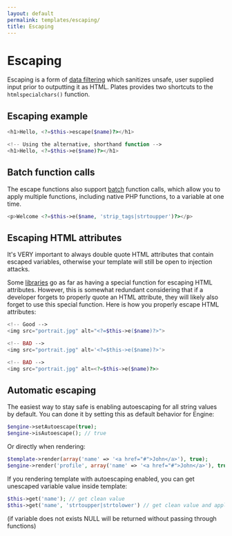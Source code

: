 ```yaml
---
layout: default
permalink: templates/escaping/
title: Escaping
---
```


Escaping
========

Escaping is a form of [data filtering](http://www.phptherightway.com/#data_filtering) which sanitizes unsafe, user supplied input prior to outputting it as HTML. Plates provides two shortcuts to the `htmlspecialchars()` function.

## Escaping example

~~~ php
<h1>Hello, <?=$this->escape($name)?></h1>

<!-- Using the alternative, shorthand function -->
<h1>Hello, <?=$this->e($name)?></h1>
~~~

## Batch function calls

The escape functions also support [batch](/templates/functions/#batch-function-calls) function calls, which allow you to apply multiple functions, including native PHP functions, to a variable at one time.

~~~ php
<p>Welcome <?=$this->e($name, 'strip_tags|strtoupper')?></p>
~~~

## Escaping HTML attributes

<p class="message-notice">It's VERY important to always double quote HTML attributes that contain escaped variables, otherwise your template will still be open to injection attacks.</p>

Some [libraries](http://framework.zend.com/manual/2.1/en/modules/zend.escaper.escaping-html-attributes.html) go as far as having a special function for escaping HTML attributes. However, this is somewhat redundant considering that if a developer forgets to properly quote an HTML attribute, they will likely also forget to use this special function. Here is how you properly escape HTML attributes:

~~~ php
<!-- Good -->
<img src="portrait.jpg" alt="<?=$this->e($name)?>">

<!-- BAD -->
<img src="portrait.jpg" alt='<?=$this->e($name)?>'>

<!-- BAD -->
<img src="portrait.jpg" alt=<?=$this->e($name)?>>
~~~

## Automatic escaping

The easiest way to stay safe is enabling autoescaping for all string values by default. You can done it by setting this as default behavior for Engine:

~~~ php
$engine->setAutoescape(true);
$engine->isAutoescape(); // true
~~~

Or directly when rendering:
~~~ php
$template->render(array('name' => '<a href="#">John</a>'), true);
$engine->render('profile', array('name' => '<a href="#">John</a>'), true);
~~~

If you rendering template with autoescaping enabled, you can get unescaped variable value inside template:
~~~ php
$this->get('name'); // get clean value
$this->get('name', 'strtoupper|strtolower') // get clean value and apply functions
~~~

(if variable does not exists NULL will be returned without passing through functions)